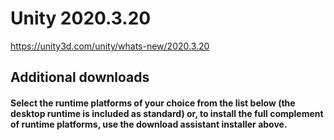 # Unity 2020.3.20
https://unity3d.com/unity/whats-new/2020.3.20

## Additional downloads


#### Select the runtime platforms of your choice from the list below (the desktop runtime is included as standard) or, to install the full complement of runtime platforms, use the download assistant installer above.
